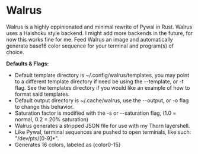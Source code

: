 # Walrus

Walrus is a highly oppinionated and minimal rewrite of Pywal in Rust. Walrus
uses a Haishoku style backend. I might add more backends in the future, for
now this works fine for me. Feed Walrus an image and automatically generate base16
color sequence for your terminal and program(s) of choice.

__Defaults & Flags:__
- Default template directory is ~/.config/walrus/templates, you may point to
a different template directory if need be using the --template, or -t flag.
See the templates directory if you would like an example of how to format
said templates.
- Default output directory is ~/.cache/walrus, use the --output, or -o flag
to change this behavior.
- Saturation  factor is modified with the -s or --saturation flag, (1.0 =
normal, 0.2 = 20% saturation)
- Walrus generates a stripped JSON file for use with my Thorn layershell.
- Like Pywal, terminal sequences are pushed to open terminals, like such:
"/dev/pts/[0-9]*".
- Generates 16 colors, labeled as {color0-15}
